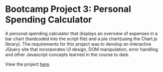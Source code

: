 # Bootcamp Project 3: Personal Spending Calculator
A personal spending calculator that displays an overview of expenses in a bar chart (hardcoded into the script file) and a pie chart(using the Chart.js library). The requirements for this project was to develop an interactive JQuery site that incorporates UI design, DOM manipulation, error handling and other Javascript concepts learned in the course to date.

View the project <a href="https://robinnong.github.io/robinNongprojectThree/">here</a>.
